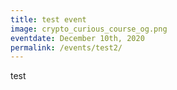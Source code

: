 ```yaml
---
title: test event
image: crypto_curious_course_og.png
eventdate: December 10th, 2020
permalink: /events/test2/
---
```


<p>test</p>